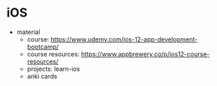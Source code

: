 # iOS
- material
  - course: https://www.udemy.com/ios-12-app-development-bootcamp/
  - course resources: https://www.appbrewery.co/p/ios12-course-resources/
  - projects: learn-ios
  - anki cards
